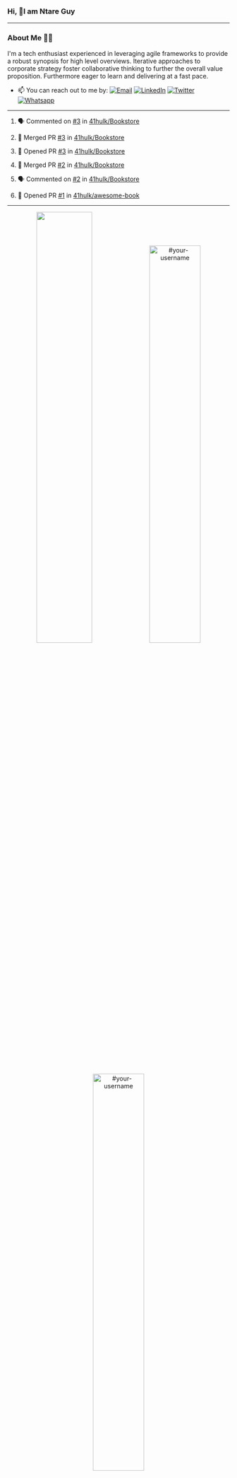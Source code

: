 ### Hi, 👋I am Ntare Guy

---

### About Me 👨‍💻

I'm a tech enthusiast experienced in leveraging agile frameworks to provide a robust synopsis for high level overviews. Iterative approaches to corporate strategy foster collaborative thinking to further the overall value proposition. Furthermore eager to learn and delivering at a fast pace.

- 📫 You can reach out to me by:
  [![Email](https://img.shields.io/badge/--gmail?label=Gmail&logo=Gmail&style=social)](mailto:gntare2@gmail.com)
  [![LinkedIn](https://img.shields.io/badge/--linkedin?label=LinkedIn&logo=LinkedIn&style=social)](https://www.linkedin.com/in/ntare-guy)
  [![Twitter](https://img.shields.io/badge/--twitter?label=Twitter&logo=Twitter&style=social)](https://twitter.com/ntare_guy)
  [![Whatsapp](https://img.shields.io/badge/--whatsapp?label=Whatsapp&logo=whatsapp&style=social)](https://api.whatsapp.com/send?phone=+250780770022&text=Hello%20Guy!%20%F0%9F%91%8B%F0%9F%8F%BB)

---

<!--START_SECTION:activity-->
1. 🗣 Commented on [#3](https://github.com/41hulk/Bookstore/issues/3) in [41hulk/Bookstore](https://github.com/41hulk/Bookstore)

2. 🎉 Merged PR [#3](https://github.com/41hulk/Bookstore/pull/3) in [41hulk/Bookstore](https://github.com/41hulk/Bookstore)
3. 💪 Opened PR [#3](https://github.com/41hulk/Bookstore/pull/3) in [41hulk/Bookstore](https://github.com/41hulk/Bookstore)
4. 🎉 Merged PR [#2](https://github.com/41hulk/Bookstore/pull/2) in [41hulk/Bookstore](https://github.com/41hulk/Bookstore)
5. 🗣 Commented on [#2](https://github.com/41hulk/Bookstore/issues/2) in [41hulk/Bookstore](https://github.com/41hulk/Bookstore)
5. 💪 Opened PR [#1](https://github.com/41hulk/awesome-book/pull/1) in [41hulk/awesome-book](https://github.com/41hulk/awesome-book)
<!--END_SECTION:activity-->

---

<p align="center">
<img width="50%" src="https://github-readme-stats.vercel.app/api?username=41hulk&theme=highcontrast&hide_border=true alt="#your-username" />
<img width="48%" src="https://github-readme-stats.vercel.app/api/top-langs?username=41hulk&show_icons=true&theme=dark&locale=en&layout=compact&hide_border=true" alt="#your-username" />
<img width="48%" src="https://github-readme-streak-stats.herokuapp.com/?user=41hulk&theme=highcontrast&hide_border=true" alt="#your-username" />
</p>
